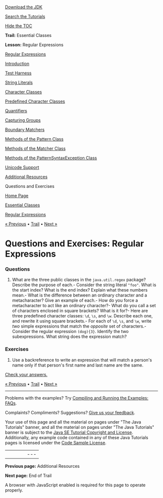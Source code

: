 [Download
the JDK](http://java.sun.com/javase/6/download.jsp)
  
[Search the
Tutorials](../../../search.html)
  
[Hide the TOC](javascript:toggleLeft())

**Trail:** Essential Classes
  
**Lesson:** Regular Expressions

[Regular Expressions](../index.html)

[Introduction](../intro.html)

[Test Harness](../test_harness.html)

[String Literals](../literals.html)

[Character Classes](../char_classes.html)

[Predefined Character Classes](../pre_char_classes.html)

[Quantifiers](../quant.html)

[Capturing Groups](../groups.html)

[Boundary Matchers](../bounds.html)

[Methods of the Pattern Class](../pattern.html)

[Methods of the Matcher Class](../matcher.html)

[Methods of the PatternSyntaxException Class](../pse.html)

[Unicode Support](../unicode.html)

[Additional Resources](../resources.html)

Questions and Exercises

[Home Page](../../../index.html)
>
[Essential Classes](../../index.html)
>
[Regular Expressions](../index.html)

[« Previous](../resources.html) • [Trail](../../TOC.html) • [Next »](../../end.html)

# Questions and Exercises: Regular Expressions

### Questions

1. What are the three public classes in the `java.util.regex`
   package? Describe the purpose of each.- Consider the string literal `"foo"`. What is the
     start index? What is the end index? Explain what these numbers
     mean.- What is the difference between an ordinary character and a
       metacharacter? Give an example of each.- How do you force a metacharacter to act like an ordinary
         character?- What do you call a set of characters enclosed in square
           brackets? What is it for?- Here are three predefined character classes: `\d`,
             `\s`, and `\w`. Describe each one, and
             rewrite it using square brackets.- For each of `\d`, `\s`, and
               `\w`, write *two* simple expressions that match
               the *opposite* set of characters.- Consider the regular expression `(dog){3}`.
                 Identify the two subexpressions. What string does the expression
                 match?

### Exercises

1. Use a backreference to write an expression that will match a
   person's name only if that person's first name and last name are the same.

[Check your answers.](answers.html)

[« Previous](../resources.html)
•
[Trail](../../TOC.html)
•
[Next »](../../end.html)

---

Problems with the examples? Try [Compiling and Running
the Examples: FAQs](../../../information/run-examples.html).
  
Complaints? Compliments? Suggestions? [Give
us your feedback](http://download.oracle.com/javase/feedback.html).

Your use of this page and all the material on pages under "The Java Tutorials" banner,
and all the material on pages under "The Java Tutorials" banner is subject to the [Java SE Tutorial Copyright
and License](../../../information/license.html).
Additionally, any example code contained in any of these Java
Tutorials pages is licensed under the
[Code
Sample License](http://developers.sun.com/license/berkeley_license.html).

|  |  |  |  |  |
| --- | --- | --- | --- | --- |
| |  |  | | --- | --- | | duke image | Oracle logo | | [About Oracle](http://www.oracle.com/us/corporate/index.html) | [Oracle Technology Network](http://www.oracle.com/technology/index.html) | [Terms of Service](https://www.samplecode.oracle.com/servlets/CompulsoryClickThrough?type=TermsOfService) | Copyright © 1995, 2011 Oracle and/or its affiliates. All rights reserved. |

**Previous page:** Additional Resources
  
**Next page:** End of Trail




A browser with JavaScript enabled is required for this page to operate properly.